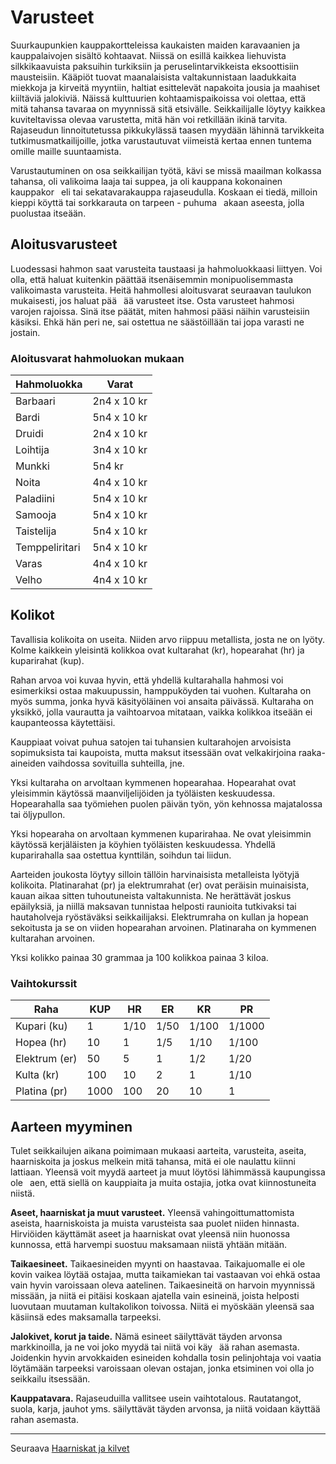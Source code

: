 # Varusteet
Suurkaupunkien kauppakortteleissa kaukaisten maiden
karavaanien ja kauppalaivojen sisältö kohtaavat. Niissä on
esillä kaikkea liehuvista silkkikaavuista paksuihin turkiksiin ja
peruselintarvikkeista eksoottisiin mausteisiin. Kääpiöt tuovat
maanalaisista valtakunnistaan laadukkaita miekkoja ja kirveitä
myyntiin, haltiat esittelevät napakoita jousia ja maahiset
kiiltäviä jalokiviä. Näissä kulttuurien kohtaamispaikoissa voi
olettaa, että mitä tahansa tavaraa on myynnissä sitä etsivälle.
Seikkailijalle löytyy kaikkea kuviteltavissa olevaa varustetta,
mitä hän voi retkillään ikinä tarvita. Rajaseudun linnoitutetussa
pikkukylässä taasen myydään lähinnä tarvikkeita tutkimusmatkailijoille,
jotka varustautuvat viimeistä kertaa ennen
tuntema  omille maille suuntaamista.

Varustautuminen on osa seikkailijan työtä, kävi se missä
maailman kolkassa tahansa, oli valikoima laaja tai suppea, ja oli
kauppana kokonainen kauppakor  eli tai sekatavarakauppa rajaseudulla.
Koskaan ei tiedä, milloin kieppi köyttä tai sorkkarauta
on tarpeen - puhuma  akaan aseesta, jolla puolustaa itseään.

## Aloitusvarusteet
Luodessasi hahmon saat varusteita taustaasi ja hahmoluokkaasi
liittyen. Voi olla, että haluat kuitenkin päättää itsenäisemmin
monipuolisemmasta valikoimasta varusteita. Heitä hahmollesi
aloitusvarat seuraavan taulukon mukaisesti, jos haluat pää  ää
varusteet itse. Osta varusteet hahmosi varojen rajoissa. Sinä
itse päätät, miten hahmosi pääsi näihin varusteisiin käsiksi.
Ehkä hän peri ne, sai ostettua ne säästöillään tai jopa varasti ne
jostain.

### Aloitusvarat hahmoluokan mukaan

| Hahmoluokka | Varat |
| --- | --- |
| Barbaari | 2n4 x 10 kr |
| Bardi | 5n4 x 10 kr |
| Druidi | 2n4 x 10 kr |
| Loihtija | 3n4 x 10 kr |
| Munkki | 5n4 kr |
| Noita | 4n4 x 10 kr |
| Paladiini | 5n4 x 10 kr |
| Samooja | 5n4 x 10 kr |
| Taistelija | 5n4 x 10 kr |
| Temppeliritari | 5n4 x 10 kr |
| Varas | 4n4 x 10 kr |
| Velho | 4n4 x 10 kr |

## Kolikot
Tavallisia kolikoita on useita. Niiden arvo riippuu metallista,
josta ne on lyöty. Kolme kaikkein yleisintä kolikkoa ovat kultarahat
(kr), hopearahat (hr) ja kuparirahat (kup).

Rahan arvoa voi kuvaa hyvin, että yhdellä kultarahalla hahmosi
voi esimerkiksi ostaa makuupussin, hamppuköyden tai vuohen.
Kultaraha on myös summa, jonka hyvä käsityöläinen voi ansaita
päivässä. Kultaraha on yksikkö, jolla vaurautta ja vaihtoarvoa
mitataan, vaikka kolikkoa itseään ei kaupanteossa käytettäisi.

Kauppiaat voivat puhua satojen tai tuhansien kultarahojen arvoisista
sopimuksista tai kaupoista, mutta maksut itsessään ovat
velkakirjoina raaka-aineiden vaihdossa sovituilla suhteilla, jne.

Yksi kultaraha on arvoltaan kymmenen hopearahaa. Hopearahat
ovat yleisimmin käytössä maanviljelijöiden ja työläisten
keskuudessa. Hopearahalla saa työmiehen puolen päivän työn,
yön kehnossa majatalossa tai öljypullon.

Yksi hopearaha on arvoltaan kymmenen kuparirahaa. Ne ovat
yleisimmin käytössä kerjäläisten ja köyhien työläisten keskuudessa.
Yhdellä kuparirahalla saa ostettua kynttilän, soihdun tai
liidun.

Aarteiden joukosta löytyy silloin tällöin harvinaisista metalleista
lyötyjä kolikoita. Platinarahat (pr) ja elektrumrahat (er)
ovat peräisin muinaisista, kauan aikaa sitten tuhoutuneista
valtakunnista. Ne herättävät joskus epäilyksiä, ja niillä maksavan
tunnistaa helposti raunioita tutkivaksi tai hautaholveja
ryöstäväksi seikkailijaksi. Elektrumraha on kullan ja hopean
sekoitusta ja se on viiden hopearahan arvoinen. Platinaraha on
kymmenen kultarahan arvoinen.

Yksi kolikko painaa 30 grammaa ja 100 kolikkoa painaa 3 kiloa.

### Vaihtokurssit

| Raha | KUP | HR | ER | KR | PR |
| --- | --- | --- | --- | --- | --- |
|Kupari (ku) | 1 | 1/10 | 1/50 | 1/100 | 1/1000 |
|Hopea (hr) | 10 | 1 | 1/5 | 1/10 | 1/100 |
|Elektrum (er) | 50 | 5 | 1 | 1/2 | 1/20 |
|Kulta (kr) | 100 | 10 | 2 | 1 | 1/10 |
|Platina (pr) | 1000 | 100 | 20 | 10 | 1 |

## Aarteen myyminen
Tulet seikkailujen aikana poimimaan mukaasi aarteita, varusteita,
aseita, haarniskoita ja joskus melkein mitä tahansa, mitä
ei ole naulattu kiinni lattiaan. Yleensä voit myydä aarteet ja
muut löytösi lähimmässä kaupungissa ole  aen, että siellä on
kauppiaita ja muita ostajia, jotka ovat kiinnostuneita niistä.

**Aseet, haarniskat ja muut varusteet.** Yleensä vahingoittumattomista 
aseista, haarniskoista ja muista varusteista saa
puolet niiden hinnasta. Hirviöiden käyttämät aseet ja haarniskat
ovat yleensä niin huonossa kunnossa, että harvempi suostuu
maksamaan niistä yhtään mitään.

**Taikaesineet.** Taikaesineiden myynti on haastavaa. Taikajuomalle
ei ole kovin vaikea löytää ostajaa, mutta taikamiekan tai
vastaavan voi ehkä ostaa vain hyvin varoissaan oleva aatelinen.
Taikaesineitä on harvoin myynnissä missään, ja niitä ei
pitäisi koskaan ajatella vain esineinä, joista helposti luovutaan
muutaman kultakolikon toivossa. Niitä ei myöskään yleensä saa
käsiinsä edes maksamalla tarpeeksi.

**Jalokivet, korut ja taide.** Nämä esineet säilyttävät täyden
arvonsa markkinoilla, ja ne voi joko myydä tai niitä voi käy  ää
rahan asemasta. Joidenkin hyvin arvokkaiden esineiden kohdalla
tosin pelinjohtaja voi vaatia löytämään tarpeeksi varoissaan
olevan ostajan, jonka etsiminen voi olla jo seikkailu itsessään.

**Kauppatavara.** Rajaseuduilla vallitsee usein vaihtotalous. Rautatangot,
suola, karja, jauhot yms. säilyttävät täyden arvonsa, ja
niitä voidaan käyttää rahan asemasta.

----

Seuraava [Haarniskat ja kilvet](haarniskat_ja_kilvet.md)